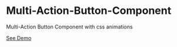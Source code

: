 # Multi-Action-Button-Component
Multi-Action Button Component with css animations

<a href="https://kasidyray.github.io/Multi-Action-Button-Component/"> See Demo </a>
